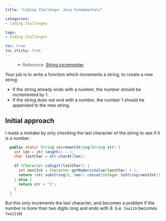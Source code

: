 ```yaml
---
title: "Coding Challenge: Java Fundamentals"

categories:
- Coding Challenges

tags:
- Coding Challenges

toc: true
toc_sticky: true
---
```

> ✒ Reference: [String incrementer](https://www.codewars.com/kata/54a91a4883a7de5d7800009c)

Your job is to write a function which increments a string, to create a new string.

- If the string already ends with a number, the number should be incremented by 1.
- If the string does not end with a number. the number 1 should be appended to the new string.

## Initial approach
I made a mistake by only checking the last character of the string to see if it is a number.
```java
  public static String incrementString(String str) {
    int len = str.length() - 1;
    char lastChar = str.charAt(len);
    
    if (Character.isDigit(lastChar)) {
      int nextInt = Character.getNumericValue(lastChar) + 1;
      return (str.substring(0, len)).concat(Integer.toString(nextInt));
    } else {
      return str + "1";
    }
  }
```
But this only increments the last character, and becomes a problem if the number is more than two digits long and ends with 9. (i.e. `foo119` becomes `foo1110`)
